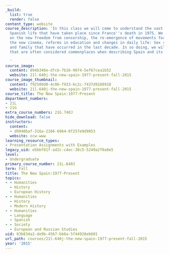 ```yaml
---
_build:
  list: true
  render: false
content_type: website
course_description: 'In this class we will come to understand the vast changes in
  Spanish life that have taken place since Franco''s death in 1975. We will focus
  on the new freedom from censorship, the re-emergence of movements for regional autonomy,
  the new cinema, reforms in education and changes in daily life: Sex roles, work,
  and family that have occurred in the last decade. In so doing, we will examine myths
  that are often considered commonplaces when describing Spain and its people.

  '
course_image:
  content: 894b346e-dfcb-7b16-96f4-5ef67cea1b52
  website: 21l-640j-the-new-spain-1977-present-fall-2015
course_image_thumbnail:
  content: f92509d0-4c06-f933-6c2c-7437d9160910
  website: 21l-640j-the-new-spain-1977-present-fall-2015
course_title: The New Spain:1977-Present
department_numbers:
- 21L
- 21G
extra_course_numbers: 21G.740J
hide_download: false
instructors:
  content:
  - d9940baf-316a-2166-6964-0f257e9d9853
  website: ocw-www
learning_resource_types:
- Presentation Assignments with Examples
legacy_uid: e5bbf81f-ad2c-c4ec-38c5-5249a2f0a8e5
level:
- Undergraduate
primary_course_number: 21L.640J
term: Fall
title: The New Spain:1977-Present
topics:
- - Humanities
  - History
  - European History
- - Humanities
  - History
  - Modern History
- - Humanities
  - Language
  - Spanish
- - Society
  - European and Russian Studies
uid: 03b834a2-de9b-4567-bb6a-5f44928eb601
url_path: courses/21l-640j-the-new-spain-1977-present-fall-2015
year: '2015'
---
```

